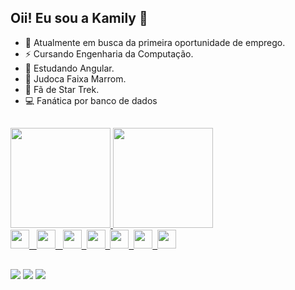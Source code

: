   ## Oii! Eu sou a Kamily 👋

  - 🔭 Atualmente em busca da primeira oportunidade de emprego.
  - ⚡ Cursando Engenharia da Computação.
  - 🌱 Estudando Angular.
  - 🥋 Judoca Faixa Marrom.
  - 🖖 Fã de Star Trek.
  - 💻 Fanática por banco de dados

##

  <div>
    <a href="https://github.com/kamilysch">
    <img height="160em" src="https://github-readme-stats.vercel.app/api?username=kamilysch&show_icons=true&theme=radical&include_all_commits=true&count_private=true"/>
    <img height="160em" src="https://github-readme-stats.vercel.app/api/top-langs/?username=kamilysch&layout=compact&langs_count=16&theme=radical"/>
  </div>

  <div>
    <img height="30em" src="https://cdn.jsdelivr.net/gh/devicons/devicon/icons/css3/css3-original.svg" /> &nbsp;
    <img height="30em" src="https://cdn.jsdelivr.net/gh/devicons/devicon/icons/html5/html5-original.svg" /> &nbsp;
    <img height="30em" src="https://cdn.jsdelivr.net/gh/devicons/devicon/icons/javascript/javascript-plain.svg" />&nbsp;   
    <img height="30em" src="https://cdn.jsdelivr.net/gh/devicons/devicon/icons/mysql/mysql-plain-wordmark.svg" />&nbsp;
    <img height="30em" src="https://cdn.jsdelivr.net/gh/devicons/devicon/icons/python/python-original.svg" />&nbsp;
    <img height="30em" src="https://cdn.jsdelivr.net/gh/devicons/devicon/icons/csharp/csharp-original.svg" />&nbsp;
    <img height="30em" src="https://cdn.jsdelivr.net/gh/devicons/devicon/icons/php/php-plain.svg" />
  </div>

  ##
  
  <div>
    <a href = "mailto:kamily.schwann@gmail.com"><img src="https://img.shields.io/badge/-Gmail-%23333?style=for-the-badge&logo=gmail&logoColor=white" target="_blank"></a>
    <a href="https://instagram.com/kamys.sql" target="_blank"><img src="https://img.shields.io/badge/-Instagram-%23E4405F?style=for-the-badge&logo=instagram&logoColor=white" target="_blank"></a>
    <a href="https://www.linkedin.com/in/kamily-schwann-dos-santos-4a1a8722a/" target="_blank"><img src="https://img.shields.io/badge/-LinkedIn-%230077B5?style=for-the-badge&logo=linkedin&logoColor=white" target="_blank"></a>
    
  </div>
